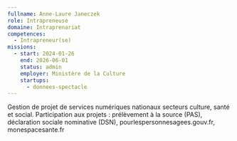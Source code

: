 ```yaml
---
fullname: Anne-Laure Janeczek
role: Intrapreneuse
domaine: Intraprenariat
competences:
  - Intrapreneur(se)
missions:
  - start: 2024-01-26
    end: 2026-06-01
    status: admin
    employer: Ministère de la Culture
    startups:
      - donnees-spectacle
---
```

Gestion de projet de services numériques nationaux secteurs culture, santé et social. 
Participation aux projets :  prélèvement à la source (PAS), déclaration sociale nominative (DSN), pourlespersonnesagees.gouv.fr, monespacesante.fr